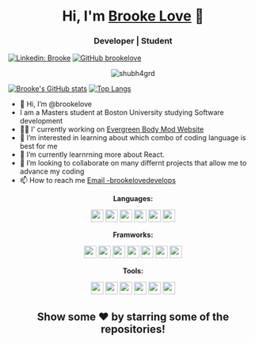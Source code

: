 
  <h1 align="center">Hi, I'm <a href="https://www.brooke-s-love.com/">Brooke Love</a> 👋</h1>
  <h3 align="center"> Developer | Student </h3>

[![Linkedin: Brooke](https://img.shields.io/badge/-Brooke-pink?style=flat-square&logo=Linkedin&logoColor=white&link=https://www.linkedin.com/in/brooke-s-love/)](https://www.linkedin.com/in/brooke-s-love/)
[![GitHub brookelove](https://img.shields.io/github/followers/brookelove?label=follow&style=social)](https://github.com/shubh4grd)

<p align="center"><img src="https://github-profile-trophy.vercel.app/?username=brookelove&theme=nord&row=1&column=7" alt="shubh4grd" /></p>
  
<!--  <div align="center" height="40"> ** My [Portfolio](https://www.brooke-s-love.com/)** </div> -->
 
[![Brooke's GitHub stats](https://github-readme-stats.vercel.app/api?username=brookelove&theme=calm)](https://github.com/anuraghazra/github-readme-stats)
[![Top Langs](https://github-readme-stats.vercel.app/api/top-langs/?username=brookelove&layout=compact&theme=calm)](https://github.com/anuraghazra/github-readme-stats)

- 👋 Hi, I’m @brookelove
- I am a Masters student at Boston University studying Software development
- 🏋️‍♂️ I' currently working on [Evergreen Body Mod Website](https://github.com/brookelove/evergreen-body-mod)
- 👀 I’m interested in learning about which combo of coding language is best for me 
- 🌱 I’m currently learnrning more about React.
- 💞️ I’m looking to collaborate on many differnt projects that allow me to advance my coding
- 📫 How to reach me [Email -brookelovedevelops](brookelovedevelops@outlook.com)


<div align="center">
  
**Languages:**  

<code><img height="25" src="https://img.shields.io/badge/-CSS-1572B6?logo=css3&style=flat"></code>
<code><img height="25" src="https://img.shields.io/badge/-HTML-orange?logo=html5&style=flat"></code>
<code><img height="25" src="https://img.shields.io/badge/-JAVASCRIPT-F7DF1E?logo=javascript&logoColor=black&style=flat"></code>
<code><img height="25" src="https://img.shields.io/badge/-PYTHON-white?logo=python&logoColor=3776AB&style=flat"></code> 
<code><img height="25" src="https://img.shields.io/badge/-MYSQL-4479A1?logo=mysql&logoColor=white&style=flat"></code> 
<code><img height="25" src="https://img.shields.io/badge/-GRAPHQL-E10098?logo=graphql&style=flat"></code> 


**Framworks:** 

 <code><img height="25" src="https://img.shields.io/badge/-EXPRESS.JS-000000?logo=express&logoColor=white&style=flat"></code>
 <code><img height="25" src="https://img.shields.io/badge/-REACTJS-61DAFB?logo=react&logoColor=white&style=flat"></code>
 <code><img height="25" src="https://img.shields.io/badge/-JQUERY-white?logo=jquery&logoColor=0769AD&style=flat"></code>
 <code><img height="25" src="https://img.shields.io/badge/-BOOTSTRAP-7952B3?logo=bootstrap&logoColor=white&style=flat"></code>
 <code><img height="25" src="https://img.shields.io/badge/-SCSS-CC6699?logo=sass&logoColor=white&style=flat"></code>
 <code><img height="25" src="https://img.shields.io/badge/-HANDLEBARS.JS-000000?logo=handlebars.js&logoColor=white&style=flat"></code>
 <code><img height="25" src="https://img.shields.io/badge/-SEQUELIZE-52B0E7?logo=sequelize&logoColor=white&style=flat"></code>

**Tools:** 

<code><img height="25" src="https://img.shields.io/badge/-MONGODB-47A248?logo=mongodb&logoColor=white&style=flat"></code>
<code><img height="25" src="https://img.shields.io/badge/-NODE.JS-339933?logo=node.js&logoColor=white&style=flat"></code>
<code><img height="25" src="https://img.shields.io/badge/-JEST-C21325?logo=jest&logoColor=white&style=flat"></code>
<code><img height="25" src="https://img.shields.io/badge/-APOLLO-311C87?logo=apollo-graphql&logoColor=white&style=flat"></code>
<code><img height="25" src="https://img.shields.io/badge/-GIT-white?logo=sequelize&logoColor=F05032&style=flat"></code>
<code><img height="25" src="https://img.shields.io/badge/-INSOMNIA-4000BF?logo=INSOMNIA&logoColor=white&style=flat"></code>
  
</div>

## <div align="center">Show some ❤️ by starring some of the repositories!</div>

<!---
brookelove/brookelove is a ✨ special ✨ repository because its `README.md` (this file) appears on your GitHub profile.
You can click the Preview link to take a look at your changes.
--->
